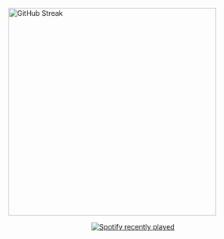 <!-- GitHub Streaks --> 
<p>
  <img src="https://streak-stats.demolab.com?user=drygs&theme=tokyonight" alt="GitHub Streak" width="420" />
</p>

<div align="center">
  <a href="https://open.spotify.com/user/31hbg7jyb76rvqdhb2wzblxwzeyu">
    <img src="https://spotify-recently-played-readme.vercel.app/api?user=31hbg7jyb76rvqdhb2wzblxwzeyu&count=5" alt="Spotify recently played"  />
  </a>
</div>

###
